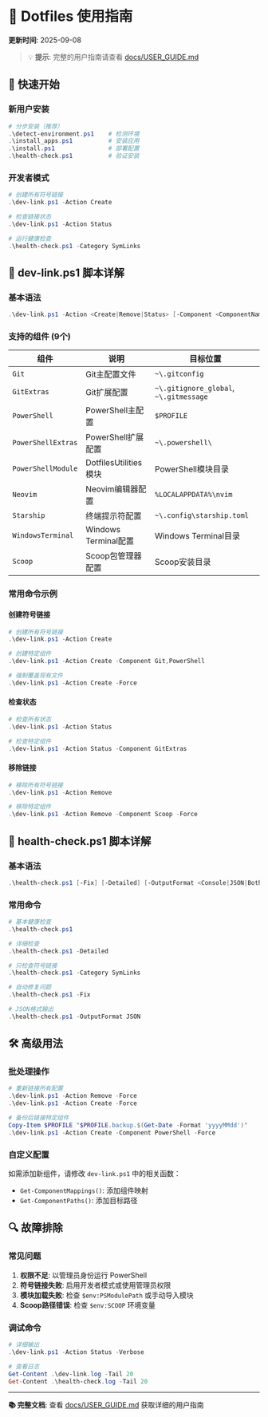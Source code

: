 # 📖 Dotfiles 使用指南

**更新时间**: 2025-09-08

> 💡 **提示**: 完整的用户指南请查看 [docs/USER_GUIDE.md](docs/USER_GUIDE.md)

## 🚀 快速开始

### 新用户安装
```powershell
# 分步安装（推荐）
.\detect-environment.ps1    # 检测环境
.\install_apps.ps1          # 安装应用
.\install.ps1               # 部署配置
.\health-check.ps1          # 验证安装
```

### 开发者模式
```powershell
# 创建所有符号链接
.\dev-link.ps1 -Action Create

# 检查链接状态
.\dev-link.ps1 -Action Status

# 运行健康检查
.\health-check.ps1 -Category SymLinks
```

## 🔧 dev-link.ps1 脚本详解

### 基本语法
```powershell
.\dev-link.ps1 -Action <Create|Remove|Status> [-Component <ComponentName>] [-Force] [-Quiet]
```

### 支持的组件 (9个)
| 组件 | 说明 | 目标位置 |
|------|------|----------|
| `Git` | Git主配置文件 | `~\.gitconfig` |
| `GitExtras` | Git扩展配置 | `~\.gitignore_global`, `~\.gitmessage` |
| `PowerShell` | PowerShell主配置 | `$PROFILE` |
| `PowerShellExtras` | PowerShell扩展配置 | `~\.powershell\` |
| `PowerShellModule` | DotfilesUtilities模块 | PowerShell模块目录 |
| `Neovim` | Neovim编辑器配置 | `%LOCALAPPDATA%\nvim` |
| `Starship` | 终端提示符配置 | `~\.config\starship.toml` |
| `WindowsTerminal` | Windows Terminal配置 | Windows Terminal目录 |
| `Scoop` | Scoop包管理器配置 | Scoop安装目录 |

### 常用命令示例

#### 创建符号链接
```powershell
# 创建所有符号链接
.\dev-link.ps1 -Action Create

# 创建特定组件
.\dev-link.ps1 -Action Create -Component Git,PowerShell

# 强制覆盖现有文件
.\dev-link.ps1 -Action Create -Force
```

#### 检查状态
```powershell
# 检查所有状态
.\dev-link.ps1 -Action Status

# 检查特定组件
.\dev-link.ps1 -Action Status -Component GitExtras
```

#### 移除链接
```powershell
# 移除所有符号链接
.\dev-link.ps1 -Action Remove

# 移除特定组件
.\dev-link.ps1 -Action Remove -Component Scoop -Force
```

## 🏥 health-check.ps1 脚本详解

### 基本语法
```powershell
.\health-check.ps1 [-Fix] [-Detailed] [-OutputFormat <Console|JSON|Both>] [-Category <System|Applications|ConfigFiles|SymLinks|All>]
```

### 常用命令
```powershell
# 基本健康检查
.\health-check.ps1

# 详细检查
.\health-check.ps1 -Detailed

# 只检查符号链接
.\health-check.ps1 -Category SymLinks

# 自动修复问题
.\health-check.ps1 -Fix

# JSON格式输出
.\health-check.ps1 -OutputFormat JSON
```

## 🛠️ 高级用法

### 批处理操作
```powershell
# 重新链接所有配置
.\dev-link.ps1 -Action Remove -Force
.\dev-link.ps1 -Action Create -Force

# 备份后链接特定组件
Copy-Item $PROFILE "$PROFILE.backup.$(Get-Date -Format 'yyyyMMdd')"
.\dev-link.ps1 -Action Create -Component PowerShell -Force
```

### 自定义配置
如需添加新组件，请修改 `dev-link.ps1` 中的相关函数：
- `Get-ComponentMappings()`: 添加组件映射
- `Get-ComponentPaths()`: 添加目标路径

## 🔍 故障排除

### 常见问题
1. **权限不足**: 以管理员身份运行 PowerShell
2. **符号链接失败**: 启用开发者模式或使用管理员权限
3. **模块加载失败**: 检查 `$env:PSModulePath` 或手动导入模块
4. **Scoop路径错误**: 检查 `$env:SCOOP` 环境变量

### 调试命令
```powershell
# 详细输出
.\dev-link.ps1 -Action Status -Verbose

# 查看日志
Get-Content .\dev-link.log -Tail 20
Get-Content .\health-check.log -Tail 20
```

---

**📚 完整文档**: 查看 [docs/USER_GUIDE.md](docs/USER_GUIDE.md) 获取详细的用户指南